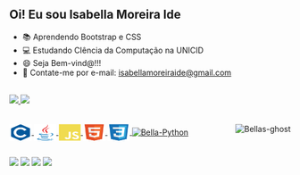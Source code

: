 ## Oi! Eu sou Isabella Moreira Ide

- 📚 Aprendendo Bootstrap e CSS
- 💻 Estudando CIência da Computação na UNICID
- 😄 Seja Bem-vind@!!!
- 📩 Contate-me por e-mail: isabellamoreiraide@gmail.com

<br />
 <div>
  <a href="https://github.com/bellaIde">
  <img height="180em" src="https://github-readme-stats.vercel.app/api?username=bellaIde&show_icons=true&theme=material-palenight&include_all_commits=true&count_private=true"/>
  <img height="150em" src="https://github-readme-stats.vercel.app/api/top-langs/?username=bellaIde&layout=compact&langs_count=7&theme=material-palenight"/>
</div>
<br />
 <div style="display: inline_block"><br>
  <img align="center" alt="Bella-Js" height="30" width="40" src="https://raw.githubusercontent.com/devicons/devicon/master/icons/c/c-plain.svg">
  <img align="center" alt="Bella-Ts" height="30" width="40" src="https://raw.githubusercontent.com/devicons/devicon/master/icons/java/java-original.svg">
  <img align="center" alt="Bella-Js" height="30" width="40" src="https://raw.githubusercontent.com/devicons/devicon/master/icons/javascript/javascript-plain.svg">
  <img align="center" alt="Bella-HTML" height="30" width="40" src="https://raw.githubusercontent.com/devicons/devicon/master/icons/html5/html5-original.svg">
  <img align="center" alt="Bella-CSS" height="30" width="40" src="https://raw.githubusercontent.com/devicons/devicon/master/icons/css3/css3-original.svg">
  <img align="center" alt="Bella-Python" height="30" width"40" src="https://cdn.jsdelivr.net/gh/devicons/devicon/icons/python/python-original.svg">
  <img align="right" alt="Bellas-ghost" src="https://cdn.discordapp.com/attachments/926905409799852072/949499694290202734/download.gif" height="90em">
</div>

##
 
<div> 
  <a href="https://www.instagram.com/bellam_i/" target="_blank"><img src="https://img.shields.io/badge/-Instagram-%23E4405F?style=for-the-badge&logo=instagram&logoColor=white" target="_blank"></a>
  <a href = "mailto:isabellamoreiraide@gmail.com"><img src="https://img.shields.io/badge/Gmail-D14836?style=for-the-badge&logo=gmail&logoColor=white" target="_blank"></a>
  <a href="https://www.linkedin.com/in/isabellaide/" target="_blank"><img src="https://img.shields.io/badge/-LinkedIn-%230077B5?style=for-the-badge&logo=linkedin&logoColor=white" target="_blank"></a> 
 <a href = "https://open.spotify.com/user/12153418952?si=119dce87231c471d"><img src="https://img.shields.io/badge/Spotify-1ED760?&style=for-the-badge&logo=spotify&logoColor=white" target="_blank"></a>
</div>
